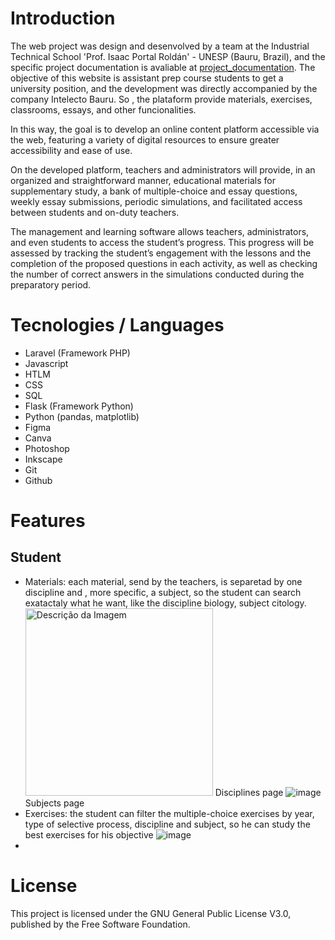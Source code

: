 
# Introduction

The web project was design and desenvolved by a team at the Industrial Technical School 'Prof. Isaac Portal Roldán' - UNESP (Bauru, Brazil), and the specific project documentation is avaliable at [project_documentation](project_documentation.docx.pdf). The objective of this website is assistant prep course students to get a university position, and the development was directly accompanied by the company Intelecto Bauru. So , the plataform provide materials, exercises, classrooms, essays, and other funcionalities.

In this way, the goal is to develop an online content platform accessible via the web, featuring a variety of digital resources to ensure greater accessibility and ease of use.

On the developed platform, teachers and administrators will provide, in an organized and straightforward manner, educational materials for supplementary study, a bank of multiple-choice and essay questions, weekly essay submissions, periodic simulations, and facilitated access between students and on-duty teachers.

The management and learning software allows teachers, administrators, and even students to access the student’s progress. This progress will be assessed by tracking the student’s engagement with the lessons and the completion of the proposed questions in each activity, as well as checking the number of correct answers in the simulations conducted during the preparatory period.

# Tecnologies / Languages 
- Laravel (Framework PHP)
- Javascript
- HTLM
- CSS
- SQL
- Flask (Framework Python)
- Python (pandas, matplotlib)
- Figma
- Canva
- Photoshop
- Inkscape
- Git
- Github

# Features
## Student
  * Materials: each material, send by the teachers, is separetad by one discipline and , more specific, a subject, so the student can search exatactaly what he want, like the discipline biology, subject citology.
    <img src="https://github.com/user-attachments/assets/5f47f804-50be-44ac-ae98-75c5e0a12d18" alt="Descrição da Imagem" width="300"/>
    Disciplines page
    ![image](https://github.com/user-attachments/assets/744ff270-7aa9-4cd1-91b7-cc5c8e14ae9b) Subjects page
  * Exercises: the student can filter the multiple-choice exercises by year, type of selective process, discipline and subject, so he can study the best exercises for his objective
    ![image](https://github.com/user-attachments/assets/49219fa6-ce5d-4ba2-bf3f-948147a0bfd1)
  *

# License
This project is licensed under the GNU General Public License V3.0, published by the Free Software Foundation.
